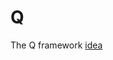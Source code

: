 # Q
The Q framework
[idea](https://www.reddit.com/r/rust/comments/cn8vfy/introducing_the_q_framework/)
